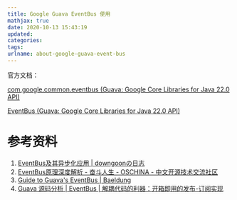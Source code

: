 ```yaml
---
title: Google Guava EventBus 使用
mathjax: true
date: 2020-10-13 15:43:19
updated:
categories:
tags:
urlname: about-google-guava-event-bus
---
```




<!-- more -->

官方文档：

[com.google.common.eventbus (Guava: Google Core Libraries for Java 22.0 API)](https://guava.dev/releases/22.0/api/docs/com/google/common/eventbus/package-summary.html)

[EventBus (Guava: Google Core Libraries for Java 22.0 API)](https://guava.dev/releases/22.0/api/docs/com/google/common/eventbus/EventBus.html)





# 参考资料

1. [EventBus及其异步化应用 | downgoonの日志](http://downgoon.com/2018/06/eventbus-and-async-code-atuogen/)
2. [EventBus原理深度解析 - 奋斗人生 - OSCHINA - 中文开源技术交流社区](https://my.oschina.net/yangjianzhou/blog/2208677)
3. [Guide to Guava's EventBus | Baeldung](https://www.baeldung.com/guava-eventbus)
4. [Guava 源码分析 | EventBus | 解耦代码的利器：开箱即用的发布-订阅实现](https://juejin.im/post/6844904122076889095#heading-19)